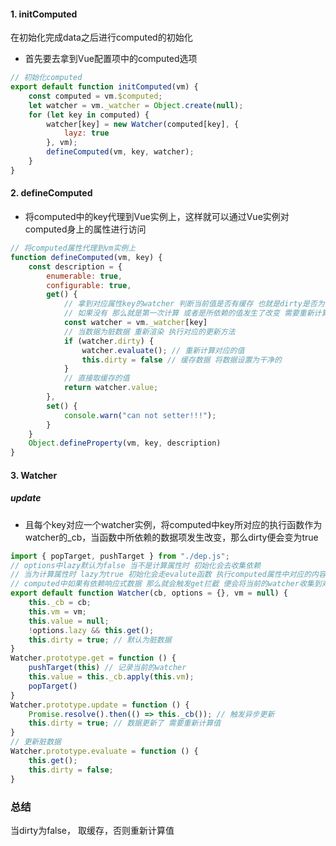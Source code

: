 #### 1. initComputed

在初始化完成data之后进行computed的初始化

- 首先要去拿到Vue配置项中的computed选项

```js
// 初始化computed
export default function initComputed(vm) {
    const computed = vm.$computed;
    let watcher = vm._watcher = Object.create(null);
    for (let key in computed) {
        watcher[key] = new Watcher(computed[key], {
            layz: true
        }, vm);
        defineComputed(vm, key, watcher);
    }
}
```

#### 2. defineComputed

- 将computed中的key代理到Vue实例上，这样就可以通过Vue实例对computed身上的属性进行访问

```js
// 将computed属性代理到vm实例上
function defineComputed(vm, key) {
    const description = {
        enumerable: true,
        configurable: true,
        get() {
            // 拿到对应属性key的watcher 判断当前值是否有缓存 也就是dirty是否为true
            // 如果没有 那么就是第一次计算 或者是所依赖的值发生了改变 需要重新计算
            const watcher = vm._watcher[key]
            // 当数据为脏数据 重新渲染 执行对应的更新方法
            if (watcher.dirty) {
                watcher.evaluate(); // 重新计算对应的值
                this.dirty = false // 缓存数据 将数据设置为干净的
            }
            // 直接取缓存的值
            return watcher.value;
        },
        set() {
            console.warn("can not setter!!!");
        }
    }
    Object.defineProperty(vm, key, description)
}
```

#### 3. Watcher

##### update

- 且每个key对应一个watcher实例，将computed中key所对应的执行函数作为watcher的_cb，当函数中所依赖的数据项发生改变，那么dirty便会变为true

```js
import { popTarget, pushTarget } from "./dep.js";
// options中lazy默认为false 当不是计算属性时 初始化会去收集依赖
// 当为计算属性时 lazy为true 初始化会走evalute函数 执行computed属性中对应的内容
// computed中如果有依赖响应式数据 那么就会触发get拦截 便会将当前的watcher收集到对应响应式数据dep的依赖中
export default function Watcher(cb, options = {}, vm = null) {
    this._cb = cb;
    this.vm = vm;
    this.value = null;
    !options.lazy && this.get();
    this.dirty = true; // 默认为脏数据
}
Watcher.prototype.get = function () {
    pushTarget(this) // 记录当前的watcher
    this.value = this._cb.apply(this.vm);
    popTarget()
}
Watcher.prototype.update = function () {
    Promise.resolve().then(() => this._cb()); // 触发异步更新
    this.dirty = true; // 数据更新了 需要重新计算值
}
// 更新脏数据
Watcher.prototype.evaluate = function () {
    this.get();
    this.dirty = false;
}
```

### 总结

当dirty为false， 取缓存，否则重新计算值
